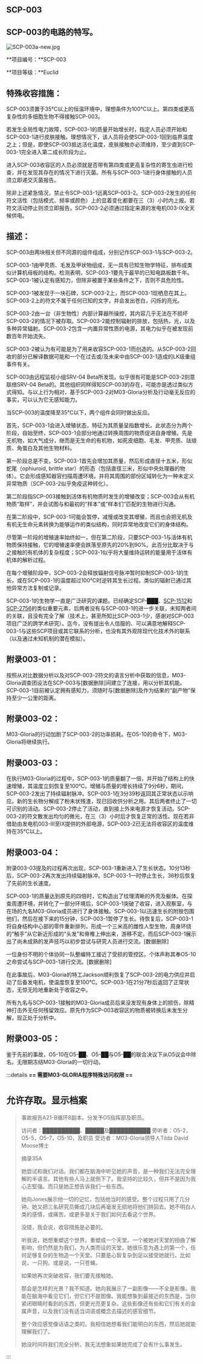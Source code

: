 ## SCP-003

## SCP-003的电路的特写。

![SCP-003a-new.jpg](http://scp-wiki.wdfiles.com/local--files/scp-003/SCP-003a-new.jpg)



**项目编号：**SCP-003

**项目等级：**Euclid

## 特殊收容措施：

SCP-003须置于35℃以上的恒温环境中，理想条件为100℃以上。第四类或更高复杂性的多细胞生物不得接触SCP-003。

若发生全局性电力故障，SCP-003-1的质量开始增长时，指定人员必须开始和SCP-003-1进行皮肤接触。理想情况下，该人员将会使SCP-003-1回到临界温度之上；但是，即使SCP-003抵达活化温度，皮肤接触亦必须维持，至少直到SCP-003-1完全进入第二成长阶段为止。

进入SCP-003收容区的人员必须就是否带有第四类或更高复杂性的寄生虫进行检查，并在发现其存在的情况下进行灭菌。所有与SCP-003-1进行身体接触的人员须立即递交灭菌报告。

除非上述紧急情况，禁止令SCP-003-1远离SCP-003-2。SCP-003-2发生的任何符文活性（包括模式、频率或颜色）上的显着变化都要在三（3）小时内上报。若符文活动停止则须立即报告。SCP-003-2必须通过指定来源的发电机003-IX全天候供电。

## 描述：

SCP-003由两块相关但不同源的组件组成，分别记作SCP-003-1与SCP-003-2。

SCP-003-1由甲壳质、毛发及甲状物组成，无一具有已知生物学特征，排布成类似计算机母板的结构。检测表明，SCP-003-1要先于最早的已知电路板数千年。SCP-003-1被认定有感知力，但除非被置于某些条件之下，否则不具危险性。

SCP-003-1被发现于一块石碑，SCP-003-2上，而SCP-003-1现栖息在其上。SCP-003-2上的符文不属于任何已知的文字，并会发出苍白，闪烁的亮光。

SCP-003-2由一台（非生物性）内部计算器所操控，其内容几乎无法在不损坏SCP-003-2的情况下被存取。SCP-003-2能控制辐射的排放，包括热，光，以及多种异常辐射。SCP-003-2包含一内置异常性质的电源，其电力似乎在被发现前数百年开始流失。

SCP-003-2被认为有可能是为了用来收容SCP-003-1而创造的。从SCP-003-2回收的部分已解译数据可能和一个在过去或/及未来中由SCP-003-1造成的LK级重组事件有关。

SCP-003由远程监视小组SRV-04 Beta所发现。似乎很有可能是SCP-003-2刻意联络SRV-04 Beta的。其他组织同样得知SCP-003的存在，可能亦是透过类似方式得知。与以上行为相对，基于SCP-003-2对M03-Gloria分析及行动毫无反应的事实，可以认为它无感知能力。

当SCP-003的温度降至35℃以下，两个组件会同时做出反应。

首先，SCP-003-1会进入增殖状态，特征为其质量呈指数增长。此状态分为两个阶段，自始至终，SCP-003-1会部分地通过转换周围的物质促进自身增殖。先是无机物，如大气成分，继而是无生命的有机物，如死皮细胞、毛发、甲壳质、珐琅质、角蛋白及其他生物材料。

第一阶段总是不变。SCP-003-1首先会增加其质量，然后形成直径十五米，形似蛇尾（ophiuroid, brittle star）的形态（包括直径三米，形似中央处理器的物体）。它会形成感知器官扫描周遭环境，并将其周围的部份区域转化为一种未定义异常物质（SCP-003-2似乎免疫这种转化）。

第二阶段指SCP-003接触到活体有机物质时发生的增殖改变；SCP-003会从有机物质“取样”，并会试图与和最初的“样本”或“样本们”匹配的生物进行沟通。

在第二阶段中，SCP-003-1可能会暂停，减慢或改变其增殖，而且也会把无机及有机无生命元素转换为能够运作的类似结构，同时异常地改变它们的身体结构。

尽管第一阶段的增殖速率始终如一，但在第二阶段，只要SCP-003-1与活体有机物质保持接触，它的增殖速率便会跌落至原先的20%到90%。此百分比取决于与之接触的有机体的复杂程度；SCP-003-1似乎将大量维持运转的能量用于活体有机体的解析过程。

在每个增殖阶段中，SCP-003-2会释放辐射信号脉冲暂时抑制SCP-003-1的生长，或在SCP-003-1的温度超过100℃时逆转其生长过程。类似的辐射已通过其他异常方法复制或记录。

SCP-003-1的生物学一直是广泛研究的课题。已经确定SCP-███、[SCP-1512](https://scp-wiki-cn.wikidot.com/scp-1512)和[SCP-2756](https://scp-wiki-cn.wikidot.com/scp-2756)的类似重要元素，后两者没有与SCP-003-1的进一步关联，未知两者间的关联，且没有完全了解（技术上，甚至所知比SCP-003-1少，感谢对SCP-003项目广泛的跨学术研究）。迄今，没有提出令人信服的、可以满意地解释SCP-003-1与这些SCP项目或其它联系的分析，也没有其外观除现代化技术外的联系（以及通过未知机制的潜在模拟）。

## 附录003-01：

按照从对比数据分析以及对SCP-003-2符文的语言分析中获取的信息，M03-Gloria调查团设法在SCP-003与[数据删除]间建立了连接，用以分析其机能。SCP-003-1目前被认定拥有感知力，须随时与[数据删除]及作为结果的“副产物”保持至少一公里的距离。

## 附录003-02：

M03-Gloria的行动加剧了SCP-003-2的功率损耗。在O5-10的命令下，M03-Gloria将继续执行。

## 附录003-03：

在执行M03-Gloria的过程中，SCP-003-1的质量翻了一倍，并开始了结构上的快速增殖，其温度立刻恢复至100℃。增殖与质量的增长持续了9分6秒，期间，SCP-003-2发出了持续辐射脉冲。SCP-003-1在3分39秒返回其正常状态以示响应。新的生长物分解成了粉末状残渣，现已回收供分析之用。其后两者终止了一切可识别的活动。SCP-003-2停止了活动，直到接上外来电源才恢复活动。SCP-003-2的符文散发出均匀的微光，在三（3）小时后才恢复正常的活性。现在若非借助由发电机003-III至IX提供的外部电源，SCP-003-2已无法将收容区的温度维持在35℃以上。

## 附录003-04：

附录003-03提及的过程再次出现，SCP-003-1重新进入了生长状态。10分13秒后，SCP-003-2再次发出持续辐射脉冲。SCP-003-1一时停止生长，36秒后恢复了先前的生长速度。

SCP-003-1的质量达到原先的四倍时，它构造出了纹理清晰的外壳及躯体。在探查周遭环境，并转化了一部分环境后，SCP-003-1突破了收容，进入观察室，与在场的九名M03-Gloria成员进行了身体接触。SCP-003-1以迅速生长的附肢包围他们，然后在接下来的15分钟，SCP-003-1暂停了生长。待恢复后，SCP-003-1将自身结构中心部的零件重新排列，形成一个三米高的雌性人型生物，周身环绕的“触手”从它新近形成的“头发”和脊椎上伸出来，游移不定。而后SCP-003-1展示出了尚未成熟的发声技巧以初步尝试与研究人员进行交流。[数据删除]

一位身份不明的个体协同一队整编特工接近了受损的管控区。个体声称其奉O5-10之命尝试与SCP-003-1进行交流。[数据删除]

在此事故后，M03-Gloria的特工Jackson顺利恢复了SCP-003-2的电力供应并启动了后备发电机，使温度恢复至100℃。SCP-003-1在21分7秒后返回了正常状态，无惊无险地重新处于收容之中。

所有九名与SCP-003-1接触的M03-Gloria成员后来没发现有身体上的损伤，除精神打击外无任何残留效应。原先作为SCP-003收容区的物质被转换后未发生分解，现正处于分析中。

## 附录003-05：

鉴于先前的事故，O5-10在O5-██、O5-██与O5-██的联合决议下从O5议会中除名。无限期冻结M03-Gloria的一切行动。

:::details **== 需要M03-GLORIA程序特殊访问权限 ==**

# `允许存取。显示档案`

> 事故报告A21-B循环8副本。分发予O5指挥部及职员。
>
> 访问者：██████████、█████及███████████
> 旁听者：O5-2，O5-5，O5-7，O5-10，及职员
> 受访者：M03-Gloria领导人Tilda David Moose博士
>
> 摘录35A
>
> 她尝试和我们对话。我们都在脑海中听见她的声音，是一种我们无法完全理解的半语言。其他有些人马上就倒下了。我坚持的比较久，但并不是因为我心志堅强。而只是她正想告诉我们一些东西。
>
> 她向Jones展示他一切的记忆，包括他当时的感受。整个过程只用了几分钟。她又把三名研究员撕成几块后再毫发无损地将他们拼回去。她不明白人类的感情，或痛苦。或更多是关于我们如何去看这个世界。
>
> 没错，我会说，收容措施是必要的。
>
> 听我说，她想重塑这个世界。重塑成一个天堂。一个被她对天堂的扭曲了解影响，但仍然是为我们，为人类而设的天堂。她很乐意为遇上的第一个，任何足够复杂的生物造一个天堂。只要是心智复杂到足以接受她就行。比如说，一只狗。或是说，一只苍蝇。
>
> 如果她再次突破收容，我们要先接触她。
>
> 那会是怎样的光景？我不知道。她向我展示了一副影像——不全是影像。我能在脑海中看见它们，但它们不是图像。我能想象到最接近的东西是，当你紧闭眼睛时看到的东西，但更光亮更复杂。这些影像还有些和它们有关的金属声音，以及我们没有适当词语或概念去描述的感官细节。
>
> 整个效应感觉像话语之类的。我相信她想看我们能明白的东西，然后她就能理解我们了。
>
> 她没时间将我们完全分析。我无法想象如果她完成了会有什么事发生。

:::